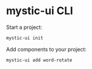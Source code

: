 # mystic-ui CLI

Start a project:

```bash
mystic-ui init
```

Add components to your project:

```bash
mystic-ui add word-rotate
```